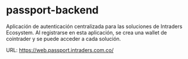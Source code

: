 # passport-backend

Aplicación de autenticación centralizada para las soluciones de Intraders Ecosystem. Al registrarse en esta aplicación, se crea una wallet de cointrader y se puede acceder a cada solución.

URL: https://web.passport.intraders.com.co/
